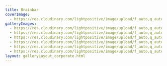 ```yaml
---
title: Brainbar
coverImage:
  - https://res.cloudinary.com/lightpositive/image/upload/f_auto,q_auto/v1647205418/Brainbar/bb5-1024x683_tjbu19.jpg
galleryImages:
  - https://res.cloudinary.com/lightpositive/image/upload/f_auto,q_auto/v1647205418/Brainbar/bb-1024x683_p5phkr.jpg
  - https://res.cloudinary.com/lightpositive/image/upload/f_auto,q_auto/v1647205418/Brainbar/bb5-1024x683_tjbu19.jpg
  - https://res.cloudinary.com/lightpositive/image/upload/f_auto,q_auto/v1647205418/Brainbar/bb4-1024x683_alohcx.jpg
  - https://res.cloudinary.com/lightpositive/image/upload/f_auto,q_auto/v1647205418/Brainbar/bb1-1024x683_ufu4tm.jpg
  - https://res.cloudinary.com/lightpositive/image/upload/f_auto,q_auto/v1647205418/Brainbar/bb3-1024x683_wvwhkk.jpg
  - https://res.cloudinary.com/lightpositive/image/upload/f_auto,q_auto/v1647205418/Brainbar/bb2-1024x683_okugkr.jpg
layout: galleryLayout_corporate.html
---
```

